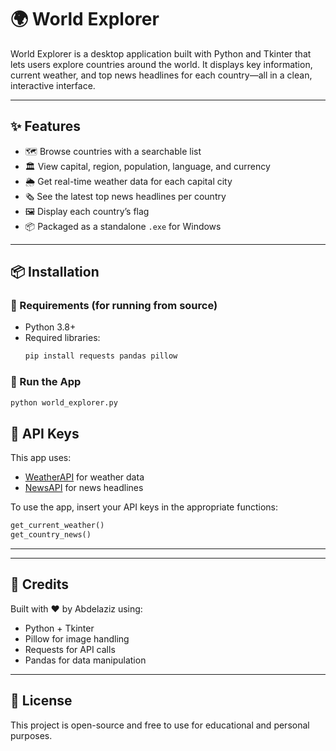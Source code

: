 # 🌍 World Explorer

World Explorer is a desktop application built with Python and Tkinter that lets users explore countries around the world. It displays key information, current weather, and top news headlines for each country—all in a clean, interactive interface.

---

## ✨ Features

- 🗺 Browse countries with a searchable list
- 🏛 View capital, region, population, language, and currency
- 🌦 Get real-time weather data for each capital city
- 🗞 See the latest top news headlines per country
- 🖼 Display each country’s flag
- 📦 Packaged as a standalone `.exe` for Windows

---

## 📦 Installation

### 🔧 Requirements (for running from source)

- Python 3.8+
- Required libraries:
  ```bash
  pip install requests pandas pillow
  ```

### 🚀 Run the App

```bash
python world_explorer.py
```


## 🔑 API Keys

This app uses:

- [WeatherAPI](https://www.weatherapi.com/) for weather data
- [NewsAPI](https://newsapi.org/) for news headlines

To use the app, insert your API keys in the appropriate functions:

```python
get_current_weather()
get_country_news()
```

---


---

## 🧠 Credits

Built with ❤️ by Abdelaziz using:

- Python + Tkinter
- Pillow for image handling
- Requests for API calls
- Pandas for data manipulation

---

## 📜 License

This project is open-source and free to use for educational and personal purposes.
